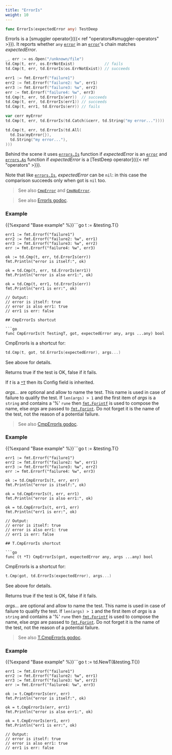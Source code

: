 ```yaml
---
title: "ErrorIs"
weight: 10
---
```


```go
func ErrorIs(expectedError any) TestDeep
```

ErrorIs is a [smuggler operator]({{< ref "operators#smuggler-operators" >}}). It reports whether `any` [`error`](https://pkg.go.dev/builtin#error) in an
[`error`](https://pkg.go.dev/builtin#error)'s chain matches *expectedError*.

```go
_, err := os.Open("/unknown/file")
td.Cmp(t, err, os.ErrNotExist)             // fails
td.Cmp(t, err, td.ErrorIs(os.ErrNotExist)) // succeeds

err1 := fmt.Errorf("failure1")
err2 := fmt.Errorf("failure2: %w", err1)
err3 := fmt.Errorf("failure3: %w", err2)
err := fmt.Errorf("failure4: %w", err3)
td.Cmp(t, err, td.ErrorIs(err))  // succeeds
td.Cmp(t, err, td.ErrorIs(err1)) // succeeds
td.Cmp(t, err1, td.ErrorIs(err)) // fails

var cerr myError
td.Cmp(t, err, td.ErrorIs(td.Catch(&cerr, td.String("my error..."))))

td.Cmp(t, err, td.ErrorIs(td.All(
  td.Isa(myError{}),
  td.String("my error..."),
)))
```

Behind the scene it uses [`errors.Is`](https://pkg.go.dev/errors#Is) function if *expectedError* is
an [`error`](https://pkg.go.dev/builtin#error) and [`errors.As`](https://pkg.go.dev/errors#As) function if *expectedError* is a [TestDeep
operator]({{< ref "operators" >}}).

Note that like [`errors.Is`](https://pkg.go.dev/errors#Is), *expectedError* can be `nil`: in this case
the comparison succeeds only when got is `nil` too.

> See also [`CmpError`](https://pkg.go.dev/github.com/maxatome/go-testdeep/td#CmpError) and [`CmpNoError`](https://pkg.go.dev/github.com/maxatome/go-testdeep/td#CmpNoError).


> See also [<i class='fas fa-book'></i> ErrorIs godoc](https://pkg.go.dev/github.com/maxatome/go-testdeep/td#ErrorIs).

### Example

{{%expand "Base example" %}}```go
	t := &testing.T{}

	err1 := fmt.Errorf("failure1")
	err2 := fmt.Errorf("failure2: %w", err1)
	err3 := fmt.Errorf("failure3: %w", err2)
	err := fmt.Errorf("failure4: %w", err3)

	ok := td.Cmp(t, err, td.ErrorIs(err))
	fmt.Println("error is itself:", ok)

	ok = td.Cmp(t, err, td.ErrorIs(err1))
	fmt.Println("error is also err1:", ok)

	ok = td.Cmp(t, err1, td.ErrorIs(err))
	fmt.Println("err1 is err:", ok)

	// Output:
	// error is itself: true
	// error is also err1: true
	// err1 is err: false

```{{% /expand%}}
## CmpErrorIs shortcut

```go
func CmpErrorIs(t TestingT, got, expectedError any, args ...any) bool
```

CmpErrorIs is a shortcut for:

```go
td.Cmp(t, got, td.ErrorIs(expectedError), args...)
```

See above for details.

Returns true if the test is OK, false if it fails.

If *t* is a [`*T`](https://pkg.go.dev/github.com/maxatome/go-testdeep/td#T) then its Config field is inherited.

*args...* are optional and allow to name the test. This name is
used in case of failure to qualify the test. If `len(args) > 1` and
the first item of *args* is a `string` and contains a '%' `rune` then
[`fmt.Fprintf`](https://pkg.go.dev/fmt#Fprintf) is used to compose the name, else *args* are passed to
[`fmt.Fprint`](https://pkg.go.dev/fmt#Fprint). Do not forget it is the name of the test, not the
reason of a potential failure.


> See also [<i class='fas fa-book'></i> CmpErrorIs godoc](https://pkg.go.dev/github.com/maxatome/go-testdeep/td#CmpErrorIs).

### Example

{{%expand "Base example" %}}```go
	t := &testing.T{}

	err1 := fmt.Errorf("failure1")
	err2 := fmt.Errorf("failure2: %w", err1)
	err3 := fmt.Errorf("failure3: %w", err2)
	err := fmt.Errorf("failure4: %w", err3)

	ok := td.CmpErrorIs(t, err, err)
	fmt.Println("error is itself:", ok)

	ok = td.CmpErrorIs(t, err, err1)
	fmt.Println("error is also err1:", ok)

	ok = td.CmpErrorIs(t, err1, err)
	fmt.Println("err1 is err:", ok)

	// Output:
	// error is itself: true
	// error is also err1: true
	// err1 is err: false

```{{% /expand%}}
## T.CmpErrorIs shortcut

```go
func (t *T) CmpErrorIs(got, expectedError any, args ...any) bool
```

CmpErrorIs is a shortcut for:

```go
t.Cmp(got, td.ErrorIs(expectedError), args...)
```

See above for details.

Returns true if the test is OK, false if it fails.

*args...* are optional and allow to name the test. This name is
used in case of failure to qualify the test. If `len(args) > 1` and
the first item of *args* is a `string` and contains a '%' `rune` then
[`fmt.Fprintf`](https://pkg.go.dev/fmt#Fprintf) is used to compose the name, else *args* are passed to
[`fmt.Fprint`](https://pkg.go.dev/fmt#Fprint). Do not forget it is the name of the test, not the
reason of a potential failure.


> See also [<i class='fas fa-book'></i> T.CmpErrorIs godoc](https://pkg.go.dev/github.com/maxatome/go-testdeep/td#T.CmpErrorIs).

### Example

{{%expand "Base example" %}}```go
	t := td.NewT(&testing.T{})

	err1 := fmt.Errorf("failure1")
	err2 := fmt.Errorf("failure2: %w", err1)
	err3 := fmt.Errorf("failure3: %w", err2)
	err := fmt.Errorf("failure4: %w", err3)

	ok := t.CmpErrorIs(err, err)
	fmt.Println("error is itself:", ok)

	ok = t.CmpErrorIs(err, err1)
	fmt.Println("error is also err1:", ok)

	ok = t.CmpErrorIs(err1, err)
	fmt.Println("err1 is err:", ok)

	// Output:
	// error is itself: true
	// error is also err1: true
	// err1 is err: false

```{{% /expand%}}
